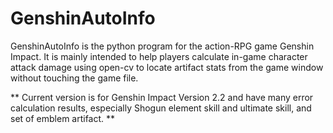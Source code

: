 # GenshinAutoInfo

GenshinAutoInfo is the python program for the action-RPG game Genshin
Impact. It is mainly intended to help players calculate in-game character attack damage using open-cv to locate artifact stats from the game window without touching the game file.

** Current version is for Genshin Impact Version 2.2 and have many error calculation results, especially Shogun element skill and ultimate skill, and set of emblem artifact. **
